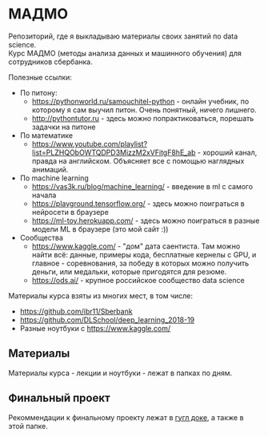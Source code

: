 # МАДМО
Репозиторий, где я выкладываю материалы своих занятий по data science.  
Курс МАДМО (методы анализа данных и машинного обучения) для сотрудников сбербанка.  

Полезные ссылки:
* По питону:
  * https://pythonworld.ru/samouchitel-python - онлайн учебник, по которому я сам выучил питон. Очень понятный, ничего лишнего.
  * http://pythontutor.ru - здесь можно попрактиковаться, порешать задачки на питоне
* По математике
  * https://www.youtube.com/playlist?list=PLZHQObOWTQDPD3MizzM2xVFitgF8hE_ab - хороший канал, правда на английском. Объясняет все с помощью наглядных анимаций.
* По machine learning
  * https://vas3k.ru/blog/machine_learning/ - введение в ml с самого начала
  * https://playground.tensorflow.org/ - здесь можно поиграться в нейросети в браузере
  * https://ml-toy.herokuapp.com/ - здесь можно поиграться в разные модели ML в браузере (это мой сайт :))
* Сообщества
  * https://www.kaggle.com/ - "дом" дата саентиста. Там можно найти всё: данные, примеры кода, бесплатные кернелы с GPU, и главное - соревнования, за победу в которых можно получить деньги, или медальки, которые пригодятся для резюме.
  * https://ods.ai/ - крупное российское сообщество data science

Материалы курса взяты из многих мест, в том числе:
* https://github.com/ibr11/Sberbank
* https://github.com/DLSchool/deep_learning_2018-19
* Разные ноутбуки с https://www.kaggle.com/

## Материалы
Материалы курса - лекции и ноутбуки - лежат в папках по дням.

## Финальный проект
Рекоммендации к финальному проекту лежат в [гугл доке](https://docs.google.com/document/d/1YmBwLZdW7kXm4VtmfoQeBEIgKOuEeJb8xQlt-ZT-tTY), а также в этой папке.
